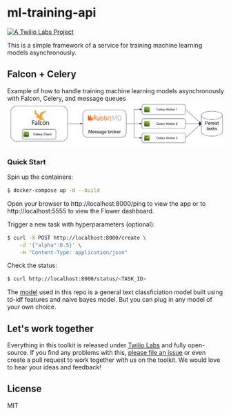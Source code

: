 # ml-training-api
[![A Twilio Labs Project](https://img.shields.io/static/v1?label=&message=Twilio-Labs&color=F22F46&labelColor=0D122B&logo=twilio&style=flat-square)](https://www.twilio.com/labs)

This is a simple framework of a service for training machine learning models asynchronously.

## Falcon + Celery

Example of how to handle training machine learning models asynchronously with Falcon, Celery, and message queues
![diagram](/diagram.png)

### Quick Start

Spin up the containers:

```sh
$ docker-compose up -d --build
```

Open your browser to http://localhost:8000/ping to view the app or to http://localhost:5555 to view the Flower dashboard.

Trigger a new task with hyperparameters (optional):

```sh
$ curl -X POST http://localhost:8000/create \
    -d '{"alpha":0.5}' \
    -H "Content-Type: application/json"
```

Check the status:

```sh
$ curl http://localhost:8000/status/<TASK_ID>
```

The [model](https://github.com/twilio-labs/ml-training-api/tree/main/src/model) used in this repo is a general text classficiation model built using td-idf features and naive bayes model. But you can plug in any model of your own choice.

## Let's work together

Everything in this toolkit is released under [Twilio Labs](https://www.twilio.com/docs/labs) and fully open-source. If you find any problems with this, [please file an issue](https://github.com/twilio-labs/ml-training-api/issues) or even create a pull request to work together with us on the toolkit. We would love to hear your ideas and feedback!

## License

MIT
